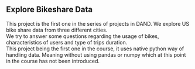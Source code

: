 ## Explore Bikeshare Data
This project is the first one in the series of projects in DAND. We explore US bike share data from three different cities. <br>
We try to answer some questions regarding the usage of bikes, characteristics of users and type of trips duration.<br>
This project being the first one in the course, it uses native python way of handling data. Meaning without using pandas or numpy which at this point in the course has not been introduced.
